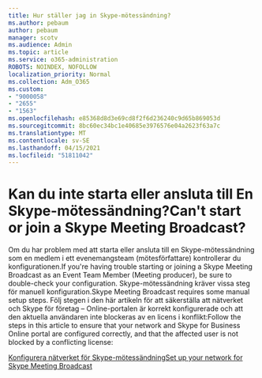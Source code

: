 ```yaml
---
title: Hur ställer jag in Skype-mötessändning?
ms.author: pebaum
author: pebaum
manager: scotv
ms.audience: Admin
ms.topic: article
ms.service: o365-administration
ROBOTS: NOINDEX, NOFOLLOW
localization_priority: Normal
ms.collection: Adm_O365
ms.custom:
- "9000058"
- "2655"
- "1563"
ms.openlocfilehash: e85368d8d3e69cd8f2f6d236240c9d65b869053d
ms.sourcegitcommit: 8bc60ec34bc1e40685e3976576e04a2623f63a7c
ms.translationtype: MT
ms.contentlocale: sv-SE
ms.lasthandoff: 04/15/2021
ms.locfileid: "51811042"
---
```

# <a name="cant-start-or-join-a-skype-meeting-broadcast"></a><span data-ttu-id="6d4c6-102">Kan du inte starta eller ansluta till En Skype-mötessändning?</span><span class="sxs-lookup"><span data-stu-id="6d4c6-102">Can't start or join a Skype Meeting Broadcast?</span></span>

<span data-ttu-id="6d4c6-103">Om du har problem med att starta eller ansluta till en Skype-mötessändning som en medlem i ett evenemangsteam (mötesförfattare) kontrollerar du konfigurationen.</span><span class="sxs-lookup"><span data-stu-id="6d4c6-103">If you're having trouble starting or joining a Skype Meeting Broadcast as an Event Team Member (Meeting producer), be sure to double-check your configuration.</span></span> <span data-ttu-id="6d4c6-104">Skype-mötessändning kräver vissa steg för manuell konfiguration.</span><span class="sxs-lookup"><span data-stu-id="6d4c6-104">Skype Meeting Broadcast requires some manual setup steps.</span></span> <span data-ttu-id="6d4c6-105">Följ stegen i den här artikeln för att säkerställa att nätverket och Skype för företag – Online-portalen är korrekt konfigurerade och att den aktuella användaren inte blockeras av en licens i konflikt:</span><span class="sxs-lookup"><span data-stu-id="6d4c6-105">Follow the steps in this article to ensure that your network and Skype for Business Online portal are configured correctly, and that the affected user is not blocked by a conflicting license:</span></span>

[<span data-ttu-id="6d4c6-106">Konfigurera nätverket för Skype-mötessändning</span><span class="sxs-lookup"><span data-stu-id="6d4c6-106">Set up your network for Skype Meeting Broadcast</span></span>](https://docs.microsoft.com/SkypeForBusiness/set-up-your-network-for-skype-meeting-broadcast/set-up-your-network-for-skype-meeting-broadcast)